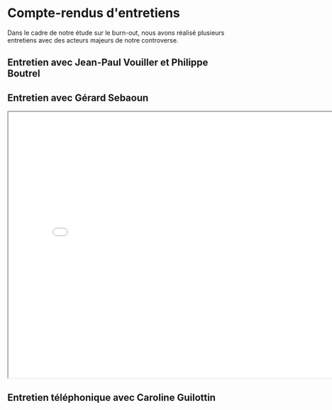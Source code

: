 # Compte-rendus d'entretiens 

Dans le cadre de notre étude sur le burn-out, nous avons réalisé plusieurs entretiens avec des acteurs majeurs de notre controverse. 

## Entretien avec Jean-Paul Vouiller et Philippe Boutrel 

## Entretien avec Gérard Sebaoun 

<iframe src="Entretien 2 - Gérard Sebaoun.pdf" width="800" height="600"></iframe>

## Entretien téléphonique avec Caroline Guilottin 

## 

